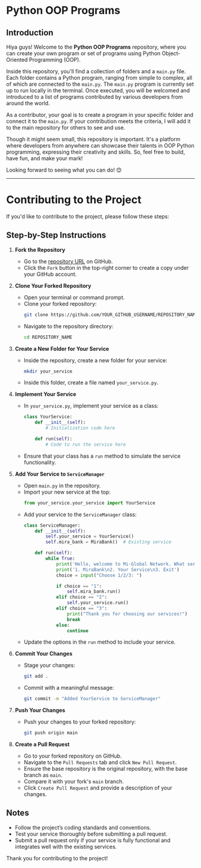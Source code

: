 # Python OOP Programs

## Introduction

Hiya guys! Welcome to the **Python OOP Programs** repository, where you can create your own program or set of programs using Python Object-Oriented Programming (OOP). 

Inside this repository, you'll find a collection of folders and a `main.py` file. Each folder contains a Python program, ranging from simple to complex, all of which are connected to the `main.py`. The `main.py` program is currently set up to run locally in the terminal. Once executed, you will be welcomed and introduced to a list of programs contributed by various developers from around the world.

As a contributor, your goal is to create a program in your specific folder and connect it to the `main.py`. If your contribution meets the criteria, I will add it to the main repository for others to see and use.

Though it might seem small, this repository is important. It's a platform where developers from anywhere can showcase their talents in OOP Python programming, expressing their creativity and skills. So, feel free to build, have fun, and make your mark!

Looking forward to seeing what you can do! 😊

---

# Contributing to the Project

If you'd like to contribute to the project, please follow these steps:

## Step-by-Step Instructions

1. **Fork the Repository**
   - Go to the [repository URL](YOUR_REPOSITORY_URL_HERE) on GitHub.
   - Click the `Fork` button in the top-right corner to create a copy under your GitHub account.

2. **Clone Your Forked Repository**
   - Open your terminal or command prompt.
   - Clone your forked repository:
     ```bash
     git clone https://github.com/YOUR_GITHUB_USERNAME/REPOSITORY_NAME.git
     ```
   - Navigate to the repository directory:
     ```bash
     cd REPOSITORY_NAME
     ```

3. **Create a New Folder for Your Service**
   - Inside the repository, create a new folder for your service:
     ```bash
     mkdir your_service
     ```
   - Inside this folder, create a file named `your_service.py`.

4. **Implement Your Service**
   - In `your_service.py`, implement your service as a class:
     ```python
     class YourService:
         def __init__(self):
             # Initialization code here

         def run(self):
             # Code to run the service here
     ```
   - Ensure that your class has a `run` method to simulate the service functionality.

5. **Add Your Service to `ServiceManager`**
   - Open `main.py` in the repository.
   - Import your new service at the top:
     ```python
     from your_service.your_service import YourService
     ```
   - Add your service to the `ServiceManager` class:
     ```python
     class ServiceManager:
         def __init__(self):
             self.your_service = YourService()
             self.mira_bank = MiraBank()  # Existing service

         def run(self):
             while True:
                 print('Hello, welcome to Mi-Global Network. What service would you like to use?')
                 print('1. MiraBank\n2. Your Service\n3. Exit')
                 choice = input("Choose 1/2/3: ")

                 if choice == "1":
                     self.mira_bank.run()
                 elif choice == "2":
                     self.your_service.run()
                 elif choice == "3":
                     print("Thank you for choosing our services!")
                     break
                 else:
                     continue
     ```
   - Update the options in the `run` method to include your service.

6. **Commit Your Changes**
   - Stage your changes:
     ```bash
     git add .
     ```
   - Commit with a meaningful message:
     ```bash
     git commit -m "Added YourService to ServiceManager"
     ```

7. **Push Your Changes**
   - Push your changes to your forked repository:
     ```bash
     git push origin main
     ```

8. **Create a Pull Request**
   - Go to your forked repository on GitHub.
   - Navigate to the `Pull Requests` tab and click `New Pull Request`.
   - Ensure the base repository is the original repository, with the base branch as `main`.
   - Compare it with your fork's `main` branch.
   - Click `Create Pull Request` and provide a description of your changes.

## Notes
- Follow the project’s coding standards and conventions.
- Test your service thoroughly before submitting a pull request.
- Submit a pull request only if your service is fully functional and integrates well with the existing services.

Thank you for contributing to the project!
